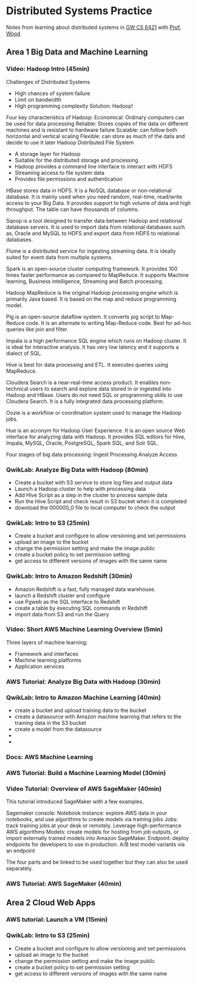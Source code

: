 # Distributed Systems Practice
Notes from learning about distributed systems in [GW CS 6421](https://gwdistsys18.github.io/) with [Prof. Wood](https://faculty.cs.gwu.edu/timwood/)

## Area 1 Big Data and Machine Learning
### Video: Hadoop Intro (45min)
Challenges of Distributed Systems
-	High chances of system failure
-	Limit on bandwidth
-	High programming complexity
Solution: Hadoop!

Four key characteristics of Hadoop:
Economical: Ordinary computers can be used for data processing
Reliable: Stores copies of the data on different machines and is resistant to hardware failure
Scalable: can follow both horizontal and vertical scaling
Flexible: can store as much of the data and decide to use it later
Hadoop Distributed File System
-	A storage layer for Hadoop
-	Suitable for the distributed storage and processing
-	Hadoop provides a command line interface to interact with HDFS
-	Streaming access to file system data
-	Provides file permissions and authentication

HBase stores data in HDFS. It is a NoSQL database or non-relational database. It is mainly used when you need random, real-time, read/write access to your Big Data. It provides support to high volume of data and high throughput. The table can have thousands of columns.

Sqoop is a tool designed to transfer data between Hadoop and relational database servers. It is used to import data from relational databases such as, Oracle and MySQL to HDFS and export data from HDFS to relational databases.

Flume is a distributed service for ingesting streaming data. It is ideally suited for event data from multiple systems.

Spark is an open-source cluster computing framework. It provides 100 times faster performance as compared to MapReduce. It supports Machine learning, Business intelligence, Streaming and Batch processing. 

Hadoop MapReduce is the original Hadoop processing engine which is primarily Java based. It is based on the map and reduce programming model. 

Pig is an open-source dataflow system. It converts pig script to Map-Reduce code. It is an alternate to writing Map-Reduce code. Best for ad-hoc queries like join and filter. 

Impala is a high performance SQL engine which runs on Hadoop cluster. It is ideal for interactive analysis. It has very low latency and it supports a dialect of SQL.

Hive is best for data processing and ETL. It executes queries using MapReduce. 

Cloudera Search is a near-real-time access product. It enables non-technical users to search and explore data stored in or ingested into Hadoop and HBase. Users do not need SQL or programming skills to use Cloudera Search. It is a fully integrated data processing platform.

Oozie is a workflow or coordination system used to manage the Hadoop jobs.

Hue is an acronym for Hadoop User Experience. It is an open source Web interface for analyzing data with Hadoop. It provides SQL editors for Hive, Impala, MySQL, Oracle, PostgreSQL, Spark SQL, and Solr SQL. 

Four stages of big data processing:
Ingest
Processing
Analyze
Access

### QwikLab: Analyze Big Data with Hadoop (80min)
- Create a bucket with S3 service to store log files and output data
- Launch a Hadoop cluster to help with processing data
- Add Hive Script as a step in the cluster to process sample data
- Run the Hive Script and check result in S3 bucket when it is completed
- download the 000000_0 file to local computer to check the output

### QwikLab: Intro to S3 (25min)
- Create a bucket and configure to allow versioning and set permissions
- upload an image to the bucket
- change the permission setting and make the image public
- create a bucket policy to set permission setting
- get access to different versions of images with the same name

### QwikLab: Intro to Amazon Redshift (30min)
- Amazon Redshift is a fast, fully managed data warehouse. 
- launch a Redshift cluster and configure
- use Pgweb as the SQL interface to Redshift
- create a table by executing SQL commands in Redshift
- import data from S3 and run the Query

### Video: Short AWS Machine Learning Overview (5min)
Three layers of machine learning:
- Framework and interfaces
- Machine learning platforms
- Application services

### AWS Tutorial: Analyze Big Data with Hadoop (30min)

### QwikLab: Intro to Amazon Machine Learning (40min)
- create a bucket and upload training data to the bucket
- create a datasource with Amazon machine learning that refers to the training data in the S3 bucket
- create a model from the datasource 
-
-

### Docs: AWS Machine Learning
### AWS Tutorial: Build a Machine Learning Model (30min)
### Video Tutorial: Overview of AWS SageMaker (40min)
This tutorial introduced SageMaker with a few examples.

Sagemaker console: 
Notebook instance: explore AWS data in your notebooks, and use algorithms to create models via training jobs
Jobs: track training jobs at your desk or remotely. Leverage high-performance AWS algorithms
Models: create models for hosting from job outputs, or import externally trained models into Amazon SageMaker.
Endpoint: deploy endpoints for developers to use in production. A/B test model variants via an endpoint

The four parts and be linked to be used together but they can also be used separately.

### AWS Tutorial: AWS SageMaker (40min)

## Area 2 Cloud Web Apps
### AWS tutorial: Launch a VM (15min)

### QwikLab: Intro to S3 (25min)
- Create a bucket and configure to allow versioning and set permissions
- upload an image to the bucket
- change the permission setting and make the image public
- create a bucket policy to set permission setting
- get access to different versions of images with the same name

